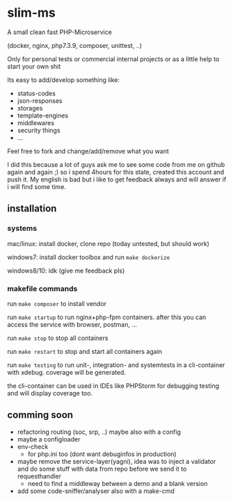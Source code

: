 # slim-ms
A small clean fast PHP-Microservice 

(docker, nginx, php7.3.9, composer, unittest, ..)

Only for personal tests or commercial internal projects or as a little help to start your own shit

Its easy to add/develop something like: 
- status-codes
- json-responses
- storages
- template-engines
- middlewares
- security things
- ...

Feel free to fork and change/add/remove what you want

I did this because a lot of guys ask me to see some code from me on github again and again ;) so i spend 4hours for this state, created this account and push it. My english is bad but i like to get feedback always and will answer if i will find some time.

## installation
### systems
mac/linux: install docker, clone repo (today untested, but should work)

windows7: install docker toolbox and run `make dockerize`

windows8/10: idk (give me feedback pls)

### makefile commands

run `make composer` to  install vendor

run `make startup` to run nginx+php-fpm containers. after this you can access the service with browser, postman, ...

run `make stop` to stop all containers

run `make restart` to stop and start all containers again

run `make testing` to run unit-, integration- and systemtests in a cli-container with xdebug. coverage will be generated.

the cli-container can be used in IDEs like PHPStorm for debugging testing and will display coverage too.

## comming soon
- refactoring routing (soc, srp, ..) maybe also with a config
- maybe a configloader
- env-check
  - for php.ini too (dont want debuginfos in production)
- maybe remove the service-layer(yagni), idea was to inject a validator and do some stuff with data from repo before we send it to requesthandler 
  - need to find a middleway between a demo and a blank version
- add some code-sniffer/analyser also with a make-cmd
